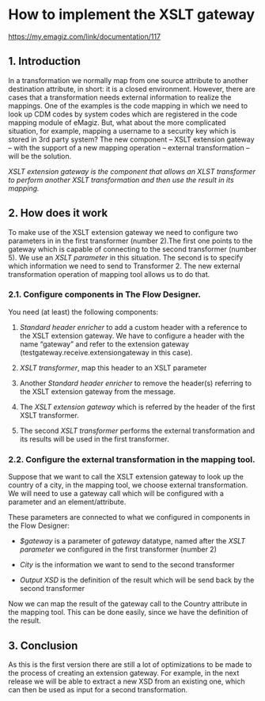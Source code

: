 # How to implement the XSLT gateway

https://my.emagiz.com/link/documentation/117

## 1.   Introduction
In a transformation we normally map from one source attribute to another destination attribute, in short: it is a closed environment. However, there are cases that a transformation needs external information to realize the mappings. One of the examples is the code mapping in which we need to look up CDM codes by system codes which are registered in the code mapping module of eMagiz. But, what about the more complicated situation, for example, mapping a username to a security key which is stored in 3rd party system? The new component – XSLT extension gateway – with the support of a new mapping operation – external transformation – will be the solution.

 

_XSLT extension gateway is the component that allows an XLST transformer to perform another XSLT transformation and then use the result in its mapping._

 

## 2.   How does it work 

To make use of the XSLT extension gateway we need to configure two parameters in in the first transformer (number 2).The first one points to the gateway which is capable of connecting to the second transformer (number 5). We use an _XSLT parameter_ in this situation. The second is to specify which information we need to send to Transformer 2. The new external transformation operation of mapping tool allows us to do that.

 

### 2.1. Configure components in The Flow Designer.
You need (at least) the following components:

 

  1. _Standard header enricher_ to add a custom header with a reference to the XSLT extension gateway. We have to configure a header with the name “gateway” and refer to the extension gateway (testgateway.receive.extensiongateway in this case).  
  
  2. _XSLT transformer_, map this header to an XSLT parameter   

  3. Another _Standard header enricher_  to remove the header(s) referring to the XSLT extension gateway from the message.  

  4. The _XSLT extension gateway_ which is referred by the header of the first XSLT transformer.  

  5. The second _XSLT transformer_ performs the external transformation and its results will be used in the first transformer.  

### 2.2. Configure the external transformation in the mapping tool.  

Suppose that we want to call the XSLT extension gateway to look up the country of a city, in the mapping tool, we choose external transformation. We will need to use a gateway call which will be configured with a parameter and an element/attribute.   

These parameters are connected to what we configured in components in the Flow Designer:

  - _$gateway_ is a parameter of _gateway_ datatype, named after the _XSLT parameter_ we configured in the first transformer (number 2)

  - _City_ is the information we want to send to the second transformer

  - _Output XSD_ is the definition of the result which will be send back by the second transformer

Now we can map the result of the gateway call to the Country attribute in the mapping tool. This can be done easily, since we have the definition of the result. 

## 3. Conclusion
As this is the first version there are still a lot of optimizations to be made to the process of creating an extension gateway. For example, in the next release we will be able to extract a new XSD from an existing one, which can then be used as input for a second transformation.
